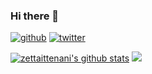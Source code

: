 ### Hi there 👋

<!--
**zettaittenani/zettaittenani** is a ✨ _special_ ✨ repository because its `README.md` (this file) appears on your GitHub profile.

Here are some ideas to get you started:

- 🔭 I’m currently working on ...
- 🌱 I’m currently learning ...
- 👯 I’m looking to collaborate on ...
- 🤔 I’m looking for help with ...
- 💬 Ask me about ...
- 📫 How to reach me: ...
- 😄 Pronouns: ...
- ⚡ Fun fact: ...
-->

[![github](https://img.shields.io/github/followers/zettaittenani?label=Follow%20%40zettaittenani&style=social)](https://github.com/zettaittenani)
[![twitter](https://img.shields.io/twitter/follow/zettaittenani?style=social)](https://twitter.com/zettaittenani)

[![zettaittenani's github stats](https://github-readme-stats.vercel.app/api?username=zettaittenani)](https://github.com/anuraghazra/github-readme-stats)
![](https://github-readme-stats.vercel.app/api/top-langs/?username=zettaittenani&hide=jupyternotebook,html,css&exclude_repo=emacs-digdag-mode)
